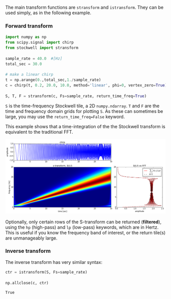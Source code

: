 The main transform functions are `stransform` and `istransform`.  They can be
used simply, as in the following example.

### Forward transform

```python
import numpy as np
from scipy.signal import chirp
from stockwell import stransform

sample_rate = 40.0  #[Hz]
total_sec = 30.0

# make a linear chirp
t = np.arange(0.,total_sec,1./sample_rate)
c = chirp(t, 0.2, 20.0, 10.0, method='linear', phi=0, vertex_zero=True)

S, T, F = stransform(c, Fs=sample_rate, return_time_freq=True)

```

`S` is the time-frequency Stockwell tile, a 2D `numpy.ndarray`.  `T` and `F` are
the time and frequency domain grids for plotting `S`.  As these can sometimes
be large, you may use the `return_time_freq=False` keyword.

This example shows that a time-integration of the the Stockwell transform is 
equivalent to the traditional FFT.

![chirp](data/chirp.png "chirp")


Optionally, only certain rows of the S-transform can be returned (**filtered**),
using the `hp` (high-pass) and `lp` (low-pass) keywords, which are in Hertz.
This is useful if you know the frequency band of interest, or the return tile(s)
are unmanageably large.


### Inverse transform

The inverse transform has very similar syntax:

```python
ctr = istransform(S, Fs=sample_rate)

np.allclose(c, ctr)
```

```
True
```
